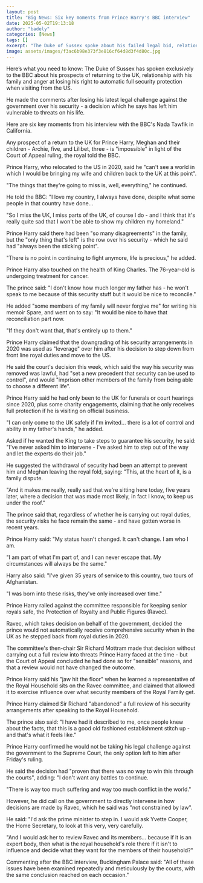 ```yaml
---
layout: post
title: "Big News: Six key moments from Prince Harry's BBC interview"
date: 2025-05-02T19:13:18
author: "badely"
categories: [News]
tags: []
excerpt: "The Duke of Sussex spoke about his failed legal bid, relationship with King Charles and prospects of returning to the UK."
image: assets/images/f3ac6b98e373f3e816cf64d8d3f4d80c.jpg
---
```


Here’s what you need to know: The Duke of Sussex has spoken exclusively to the BBC about his prospects of returning to the UK, relationship with his family and anger at losing his right to automatic full security protection when visiting from the US.

He made the comments after losing his latest legal challenge against the government over his security - a decision which he says has left him vulnerable to threats on his life.

Here are six key moments from his interview with the BBC's Nada Tawfik in California.

Any prospect of a return to the UK for Prince Harry, Meghan and their children - Archie, five, and Lilibet, three - is "impossible" in light of the Court of Appeal ruling, the royal told the BBC.

Prince Harry, who relocated to the US in 2020, said he "can't see a world in which I would be bringing my wife and children back to the UK at this point".

"The things that they're going to miss is, well, everything," he continued.

He told the BBC: "I love my country, I always have done, despite what some people in that country have done...

"So I miss the UK, I miss parts of the UK, of course I do - and I think that it's really quite sad that I won't be able to show my children my homeland."

Prince Harry said there had been "so many disagreements" in the family, but the "only thing that's left" is the row over his security - which he said had "always been the sticking point".

"There is no point in continuing to fight anymore, life is precious," he added.

Prince Harry also touched on the health of King Charles. The 76-year-old is undergoing treatment for cancer.

The prince said: "I don't know how much longer my father has - he won't speak to me because of this security stuff but it would be nice to reconcile."

He added "some members of my family will never forgive me" for writing his memoir Spare, and went on to say: "It would be nice to have that reconciliation part now. 

"If they don't want that, that's entirely up to them."

Prince Harry claimed that the downgrading of his security arrangements in 2020 was used as "leverage" over him after his decision to step down from front line royal duties and move to the US.

He said the court's decision this week, which said the way his security was removed was lawful, had "set a new precedent that security can be used to control", and would "imprison other members of the family from being able to choose a different life".

Prince Harry said he had only been to the UK for funerals or court hearings since 2020, plus some charity engagements, claiming that he only receives full protection if he is visiting on official business.

"I can only come to the UK safely if I'm invited... there is a lot of control and ability in my father's hands," he added.

Asked if he wanted the King to take steps to guarantee his security, he said: "I've never asked him to intervene - I've asked him to step out of the way and let the experts do their job."

He suggested the withdrawal of security had been an attempt to prevent him and Meghan leaving the royal fold, saying: "This, at the heart of it, is a family dispute.

"And it makes me really, really sad that we're sitting here today, five years later, where a decision that was made most likely, in fact I know, to keep us under the roof."

The prince said that, regardless of whether he is carrying out royal duties, the security risks he face remain the same - and have gotten worse in recent years.

Prince Harry said: "My status hasn't changed. It can't change. I am who I am. 

"I am part of what I'm part of, and I can never escape that. My circumstances will always be the same."

Harry also said: "I've given 35 years of service to this country, two tours of Afghanistan. 

"I was born into these risks, they've only increased over time."

Prince Harry railed against the committee responsible for keeping senior royals safe, the Protection of Royalty and Public Figures (Ravec).

Ravec, which takes decision on behalf of the government, decided the prince would not automatically receive comprehensive security when in the UK as he stepped back from royal duties in 2020. 

The committee's then-chair Sir Richard Mottram made that decision without carrying out a full review into threats Prince Harry faced at the time - but the Court of Appeal concluded he had done so for "sensible" reasons, and that a review would not have changed the outcome.

Prince Harry said his "jaw hit the floor" when he learned a representative of the Royal Household sits on the Ravec committee, and claimed that allowed it to exercise influence over what security members of the Royal Family get.

Prince Harry claimed Sir Richard "abandoned" a full review of his security arrangements after speaking to the Royal Household.

The prince also said: "I have had it described to me, once people knew about the facts, that this is a good old fashioned establishment stitch up - and that's what it feels like."

Prince Harry confirmed he would not be taking his legal challenge against the government to the Supreme Court, the only option left to him after Friday's ruling.

He said the decision had "proven that there was no way to win this through the courts", adding: "I don't want any battles to continue. 

"There is way too much suffering and way too much conflict in the world."

However, he did call on the government to directly intervene in how decisions are made by Ravec, which he said was "not constrained by law".

He said: "I'd ask the prime minister to step in. I would ask Yvette Cooper, the Home Secretary, to look at this very, very carefully.

"And I would ask her to review Ravec and its members... because if it is an expert body, then what is the royal household's role there if it isn't to influence and decide what they want for the members of their household?"

Commenting after the BBC interview, Buckingham Palace said: "All of these issues have been examined repeatedly and meticulously by the courts, with the same conclusion reached on each occasion."

